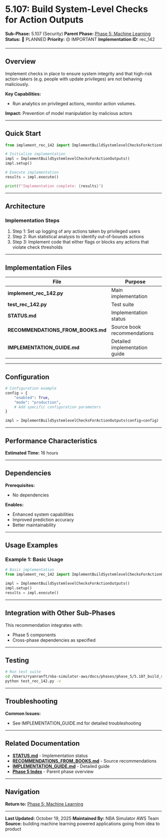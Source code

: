 # 5.107: Build System-Level Checks for Action Outputs

**Sub-Phase:** 5.107 (Security)
**Parent Phase:** [Phase 5: Machine Learning](../PHASE_5_INDEX.md)
**Status:** 🔵 PLANNED
**Priority:** 🟡 IMPORTANT
**Implementation ID:** rec_142

---

## Overview

Implement checks in place to ensure system integrity and that high-risk action-takers (e.g. people with update privileges) are not behaving maliciously.

**Key Capabilities:**
- Run analytics on privileged actions, monitor action volumes.

**Impact:**
Prevention of model manipulation by malicious actors

---

## Quick Start

```python
from implement_rec_142 import ImplementBuildSystemlevelChecksForActionOutputs

# Initialize implementation
impl = ImplementBuildSystemlevelChecksForActionOutputs()
impl.setup()

# Execute implementation
results = impl.execute()

print(f"Implementation complete: {results}")
```

---

## Architecture

### Implementation Steps

1. Step 1: Set up logging of any actions taken by privileged users
2. Step 2: Run statistical analysis to identify out-of-bounds actions
3. Step 3: Implement code that either flags or blocks any actions that violate check thresholds

---

## Implementation Files

| File | Purpose |
|------|---------|
| **implement_rec_142.py** | Main implementation |
| **test_rec_142.py** | Test suite |
| **STATUS.md** | Implementation status |
| **RECOMMENDATIONS_FROM_BOOKS.md** | Source book recommendations |
| **IMPLEMENTATION_GUIDE.md** | Detailed implementation guide |

---

## Configuration

```python
# Configuration example
config = {
    "enabled": True,
    "mode": "production",
    # Add specific configuration parameters
}

impl = ImplementBuildSystemlevelChecksForActionOutputs(config=config)
```

---

## Performance Characteristics

**Estimated Time:** 16 hours

---

## Dependencies

**Prerequisites:**
- No dependencies

**Enables:**
- Enhanced system capabilities
- Improved prediction accuracy
- Better maintainability

---

## Usage Examples

### Example 1: Basic Usage

```python
# Basic implementation
from implement_rec_142 import ImplementBuildSystemlevelChecksForActionOutputs

impl = ImplementBuildSystemlevelChecksForActionOutputs()
impl.setup()
results = impl.execute()
```

---

## Integration with Other Sub-Phases

This recommendation integrates with:
- Phase 5 components
- Cross-phase dependencies as specified

---

## Testing

```bash
# Run test suite
cd /Users/ryanranft/nba-simulator-aws/docs/phases/phase_5/5.107_build_system-level_checks_for_action_outputs
python test_rec_142.py -v
```

---

## Troubleshooting

**Common Issues:**
- See IMPLEMENTATION_GUIDE.md for detailed troubleshooting

---

## Related Documentation

- **[STATUS.md](STATUS.md)** - Implementation status
- **[RECOMMENDATIONS_FROM_BOOKS.md](RECOMMENDATIONS_FROM_BOOKS.md)** - Source recommendations
- **[IMPLEMENTATION_GUIDE.md](IMPLEMENTATION_GUIDE.md)** - Detailed guide
- **[Phase 5 Index](../PHASE_5_INDEX.md)** - Parent phase overview

---

## Navigation

**Return to:** [Phase 5: Machine Learning](../PHASE_5_INDEX.md)

---

**Last Updated:** October 19, 2025
**Maintained By:** NBA Simulator AWS Team
**Source:** building machine learning powered applications going from idea to product
